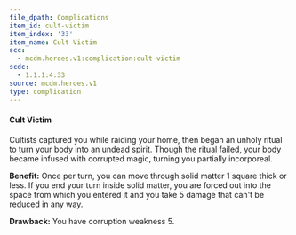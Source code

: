 ```yaml
---
file_dpath: Complications
item_id: cult-victim
item_index: '33'
item_name: Cult Victim
scc:
  - mcdm.heroes.v1:complication:cult-victim
scdc:
  - 1.1.1:4:33
source: mcdm.heroes.v1
type: complication
---
```


#### Cult Victim

Cultists captured you while raiding your home, then began an unholy ritual to turn your body into an undead spirit. Though the ritual failed, your body became infused with corrupted magic, turning you partially incorporeal.

**Benefit:** Once per turn, you can move through solid matter 1 square thick or less. If you end your turn inside solid matter, you are forced out into the space from which you entered it and you take 5 damage that can't be reduced in any way.

**Drawback:** You have corruption weakness 5.
